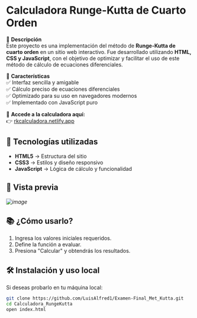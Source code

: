 # **Calculadora Runge-Kutta de Cuarto Orden**  

📌 **Descripción**  
Este proyecto es una implementación del método de **Runge-Kutta de cuarto orden** en un sitio web interactivo. Fue desarrollado utilizando **HTML, CSS y JavaScript**, con el objetivo de optimizar y facilitar el uso de este método de cálculo de ecuaciones diferenciales.  

🎯 **Características**  
✅ Interfaz sencilla y amigable  
✅ Cálculo preciso de ecuaciones diferenciales  
✅ Optimizado para su uso en navegadores modernos  
✅ Implementado con JavaScript puro  

🔗 **Accede a la calculadora aquí:**  
👉 [rkcalculadora.netlify.app](https://rkcalculadora.netlify.app)  

## 🚀 **Tecnologías utilizadas**  
- **HTML5** → Estructura del sitio  
- **CSS3** → Estilos y diseño responsivo  
- **JavaScript** → Lógica de cálculo y funcionalidad  

## 📸 **Vista previa**  
*![image](https://github.com/user-attachments/assets/6757fd02-5436-4852-8126-4bbba868cd9a)*  

## 📚 **¿Cómo usarlo?**  
1. Ingresa los valores iniciales requeridos.  
2. Define la función a evaluar.  
3. Presiona "Calcular" y obtendrás los resultados.  

## 🛠 **Instalación y uso local**  
Si deseas probarlo en tu máquina local:  
```bash
git clone https://github.com/LuisAlfred1/Examen-Final_Met_Kutta.git
cd Calculadora_RungeKutta
open index.html  
